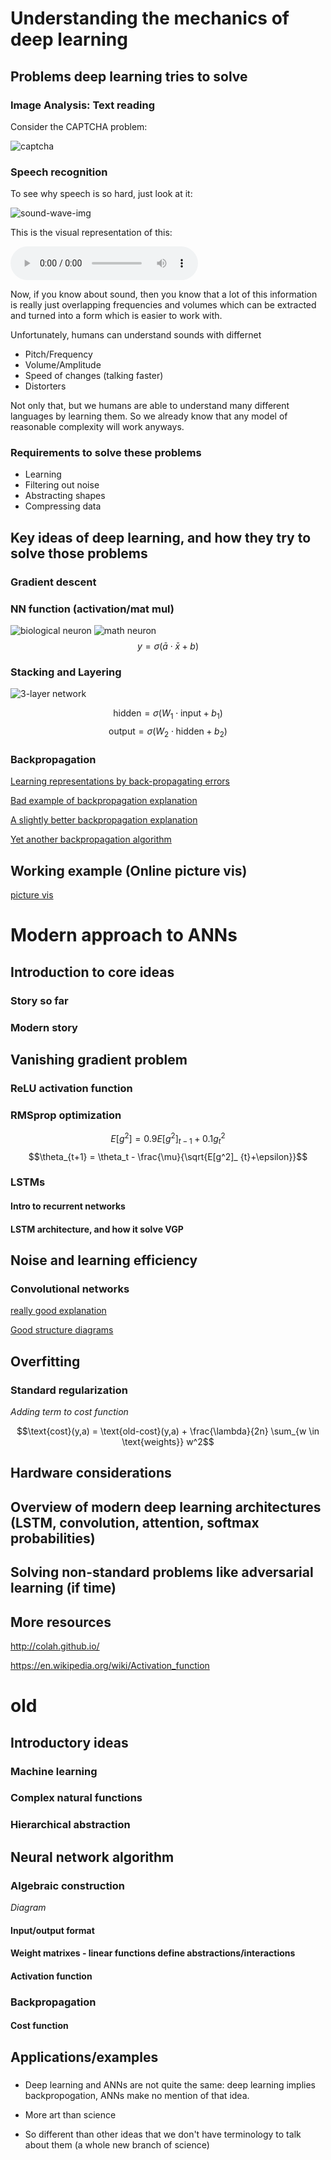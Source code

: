 # Understanding the mechanics of deep learning

## Problems deep learning tries to solve

### Image Analysis: Text reading

Consider the CAPTCHA problem:

![captcha](/images/deep_learning_basics/recaptcha.png)


### Speech recognition

To see why speech is so hard, just look at it:

![sound-wave-img](/images/deep_learning_basics/sound_img/sound_zoomed.PNG)

This is the visual representation of this:

<audio controls>
  <source src="/images/deep_learning_basics/sound_img/hellomynameisben.m4a" type="audio/mpeg">
Your browser does not support the audio element.
</audio>

Now, if you know about sound, then you know that a lot of this information is really just overlapping frequencies and volumes which can be extracted and turned into a form which is easier to work with.

Unfortunately, humans can understand sounds with differnet

* Pitch/Frequency
* Volume/Amplitude
* Speed of changes (talking faster)
* Distorters

Not only that, but we humans are able to understand many different languages by learning them. So we already know that any model of reasonable complexity will work anyways.

### Requirements to solve these problems

* Learning
* Filtering out noise
* Abstracting shapes
* Compressing data

## Key ideas of deep learning, and how they try to solve those problems

### Gradient descent

### NN function (activation/mat mul)

![biological neuron](/images/deep_learning_basics/biological-neuron.JPG)
![math neuron](/images/deep_learning_basics/neuron_math_img.jpg)
$$y = \sigma(\bar{a} \cdot \bar{x} + b)$$

### Stacking and Layering

![3-layer network](/images/deep_learning_basics/300px-Colored_neural_network.svg.png)


$$\text{hidden} = \sigma(W_1 \cdot \text{input} + b_1)$$
$$\text{output} = \sigma(W_2 \cdot \text{hidden}  + b_2)$$

### Backpropagation


[Learning representations by back-propagating errors](https://www.nature.com/articles/323533a0)

[Bad example of backpropagation explanation](http://neuralnetworksanddeeplearning.com/chap2.html)

[A slightly better backpropagation explanation](https://page.mi.fu-berlin.de/rojas/neural/chapter/K7.pdf)

[Yet another backpropagation algorithm](https://ayearofai.com/rohan-lenny-1-neural-networks-the-backpropagation-algorithm-explained-abf4609d4f9d)



## Working example (Online picture vis)

[picture vis](http://playground.tensorflow.org/#activation=tanh&batchSize=10&dataset=spiral&regDataset=reg-plane&learningRate=0.03&regularizationRate=0&noise=5&networkShape=4,2&seed=0.16152&showTestData=false&discretize=false&percTrainData=50&x=true&y=true&xTimesY=true&xSquared=true&ySquared=true&cosX=false&sinX=true&cosY=false&sinY=true&collectStats=false&problem=classification&initZero=false&hideText=false)

# Modern approach to ANNs

## Introduction to core ideas
### Story so far

### Modern story

## Vanishing gradient problem

### ReLU activation function

### RMSprop optimization

$$E[g^2] = 0.9 E[g^2]_ {t-1} + 0.1g^2_t$$
$$\theta_{t+1} = \theta_t - \frac{\mu}{\sqrt{E[g^2]_ {t}+\epsilon}}$$

### LSTMs

#### Intro to recurrent networks

#### LSTM architecture, and how it solve VGP

## Noise and learning efficiency

### Convolutional networks

[really good explanation](https://ujjwalkarn.me/2016/08/11/intuitive-explanation-convnets/)

[Good structure diagrams](http://colah.github.io/posts/2014-07-Conv-Nets-Modular/)


## Overfitting

### Standard regularization

*Adding term to cost function*

$$\text{cost}(y,a) = \text{old-cost}(y,a) + \frac{\lambda}{2n} \sum_{w \in \text{weights}} w^2$$

## Hardware considerations

## Overview of modern deep learning architectures (LSTM, convolution, attention, softmax probabilities)



## Solving non-standard problems like adversarial learning (if time)

## More resources

http://colah.github.io/

https://en.wikipedia.org/wiki/Activation_function







# old























## Introductory ideas

### Machine learning

### Complex natural functions

### Hierarchical abstraction

## Neural network algorithm

### Algebraic construction
*Diagram*

#### Input/output format
#### Weight matrixes - linear functions define abstractions/interactions
#### Activation function

### Backpropagation

#### Cost function

## Applications/examples

###




















* Deep learning and ANNs are not quite the same:  deep learning implies backpropogation, ANNs make no mention of that idea.

* More art than science
* So different than other ideas that we don't have terminology to talk about them (a whole new branch of science)
